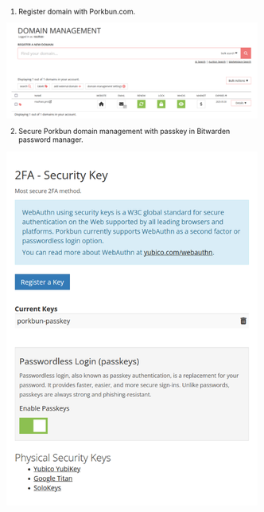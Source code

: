 1. Register domain with Porkbun.com.

<p>
<img src="port1.png" alt="Porkbun domain">
</p>

2. Secure Porkbun domain management with passkey in Bitwarden password manager.

![Porkbun passkey](port2.png)
